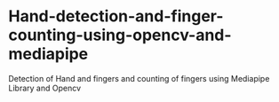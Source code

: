 # Hand-detection-and-finger-counting-using-opencv-and-mediapipe



Detection of Hand and fingers and counting of fingers using Mediapipe Library and Opencv
